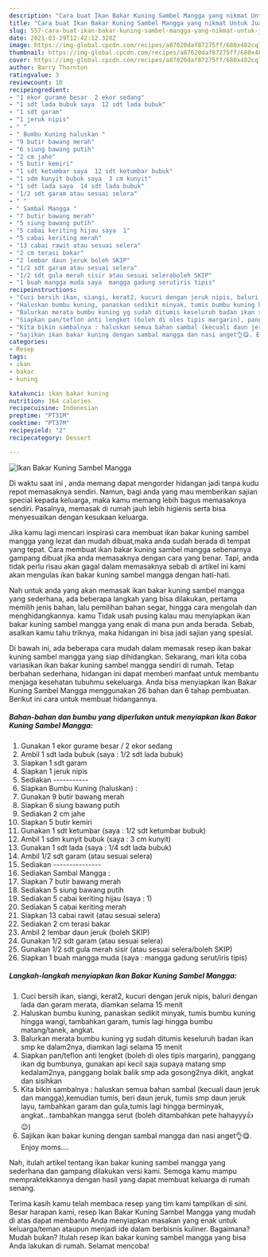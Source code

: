```yaml
---
description: "Cara buat Ikan Bakar Kuning Sambel Mangga yang nikmat Untuk Jualan"
title: "Cara buat Ikan Bakar Kuning Sambel Mangga yang nikmat Untuk Jualan"
slug: 557-cara-buat-ikan-bakar-kuning-sambel-mangga-yang-nikmat-untuk-jualan
date: 2021-03-29T12:42:12.328Z
image: https://img-global.cpcdn.com/recipes/a87020daf87275ff/680x482cq70/ikan-bakar-kuning-sambel-mangga-foto-resep-utama.jpg
thumbnail: https://img-global.cpcdn.com/recipes/a87020daf87275ff/680x482cq70/ikan-bakar-kuning-sambel-mangga-foto-resep-utama.jpg
cover: https://img-global.cpcdn.com/recipes/a87020daf87275ff/680x482cq70/ikan-bakar-kuning-sambel-mangga-foto-resep-utama.jpg
author: Barry Thornton
ratingvalue: 3
reviewcount: 10
recipeingredient:
- "1 ekor gurame besar  2 ekor sedang"
- "1 sdt lada bubuk saya  12 sdt lada bubuk"
- "1 sdt garam"
- "1 jeruk nipis"
- " "
- " Bumbu Kuning haluskan "
- "9 butir bawang merah"
- "6 siung bawang putih"
- "2 cm jahe"
- "5 butir kemiri"
- "1 sdt ketumbar saya  12 sdt ketumbar bubuk"
- "1 sdm kunyit bubuk saya  3 cm kunyit"
- "1 sdt lada saya  14 sdt lada bubuk"
- "1/2 sdt garam atau sesuai selera"
- " "
- " Sambal Mangga "
- "7 butir bawang merah"
- "5 siung bawang putih"
- "5 cabai keriting hijau saya  1"
- "5 cabai keriting merah"
- "13 cabai rawit atau sesuai selera"
- "2 cm terasi bakar"
- "2 lembar daun jeruk boleh SKIP"
- "1/2 sdt garam atau sesuai selera"
- "1/2 sdt gula merah sisir atau sesuai seleraboleh SKIP"
- "1 buah mangga muda saya  mangga gadung serutiris tipis"
recipeinstructions:
- "Cuci bersih ikan, siangi, kerat2, kucuri dengan jeruk nipis, baluri dengan lada dan garam merata, diamkan selama 15 menit"
- "Haluskan bumbu kuning, panaskan sedikit minyak, tumis bumbu kuning hingga wangi, tambahkan garam, tumis lagi hingga bumbu matang/tanek, angkat."
- "Balurkan merata bumbu kuning yg sudah ditumis keseluruh badan ikan smp ke dalam2nya, diamkan lagi selama 15 menit"
- "Siapkan pan/teflon anti lengket (boleh di oles tipis margarin), panggang ikan dg bumbunya, gunakan api kecil saja supaya matang smp kedalam2nya, panggang bolak balik smp ada gosong2nya dikit, angkat dan sisihkan"
- "Kita bikin sambalnya : haluskan semua bahan sambal (kecuali daun jeruk dan mangga),kemudian tumis, beri daun jeruk, tumis smp daun jeruk layu, tambahkan garam dan gula,tumis lagi hingga berminyak, angkat...tambahkan mangga serut (boleh ditambahkan pete hahayyy👍😉)"
- "Sajikan ikan bakar kuning dengan sambal mangga dan nasi anget👌😋. Enjoy moms...."
categories:
- Resep
tags:
- ikan
- bakar
- kuning

katakunci: ikan bakar kuning 
nutrition: 164 calories
recipecuisine: Indonesian
preptime: "PT31M"
cooktime: "PT37M"
recipeyield: "2"
recipecategory: Dessert

---
```



![Ikan Bakar Kuning Sambel Mangga](https://img-global.cpcdn.com/recipes/a87020daf87275ff/680x482cq70/ikan-bakar-kuning-sambel-mangga-foto-resep-utama.jpg)

Di waktu  saat ini , anda memang dapat mengorder hidangan jadi tanpa kudu repot memasaknya sendiri. Namun, bagi anda yang mau memberikan sajian special kepada keluarga, maka kamu memang lebih bagus memasaknya sendiri. Pasalnya, memasak di rumah jauh lebih higienis serta bisa menyesuaikan dengan kesukaan keluarga.

Jika kamu lagi mencari inspirasi cara membuat ikan bakar kuning sambel mangga yang lezat dan mudah dibuat,maka anda sudah berada di tempat yang tepat. Cara membuat ikan bakar kuning sambel mangga  sebenarnya gampang dibuat jika anda memasaknya dengan cara yang benar. Tapi, anda tidak perlu risau akan gagal dalam memasaknya 
sebab di artikel ini kami akan mengulas ikan bakar kuning sambel mangga dengan hati-hati.  



Nah untuk anda yang akan memasak ikan bakar kuning sambel mangga yang sederhana, ada beberapa langkah yang bisa dilakukan, pertama memilih jenis bahan, lalu pemilihan bahan segar, hingga cara mengolah dan menghidangkannya. kamu Tidak usah pusing kalau mau menyiapkan ikan bakar kuning sambel mangga yang enak di mana pun anda berada. Sebab, asalkan kamu  tahu triknya, maka hidangan ini bisa jadi sajian yang spesial.

Di bawah ini, ada beberapa cara mudah dalam memasak resep ikan bakar kuning sambel mangga yang siap dihidangkan. Sekarang, mari kita coba variasikan ikan bakar kuning sambel mangga sendiri di rumah. Tetap berbahan sederhana, hidangan ini dapat memberi manfaat untuk membantu menjaga kesehatan tubuhmu sekeluarga. Anda bisa menyiapkan Ikan Bakar Kuning Sambel Mangga menggunakan 26 bahan dan 6 tahap pembuatan. Berikut ini cara untuk membuat hidangannya.

<!--inarticleads1-->

##### Bahan-bahan dan bumbu yang diperlukan untuk menyiapkan Ikan Bakar Kuning Sambel Mangga:

1. Gunakan 1 ekor gurame besar / 2 ekor sedang
1. Ambil 1 sdt lada bubuk (saya : 1/2 sdt lada bubuk)
1. Siapkan 1 sdt garam
1. Siapkan 1 jeruk nipis
1. Sediakan  -----------
1. Siapkan  Bumbu Kuning (haluskan) :
1. Gunakan 9 butir bawang merah
1. Siapkan 6 siung bawang putih
1. Sediakan 2 cm jahe
1. Siapkan 5 butir kemiri
1. Gunakan 1 sdt ketumbar (saya : 1/2 sdt ketumbar bubuk)
1. Ambil 1 sdm kunyit bubuk (saya : 3 cm kunyit)
1. Gunakan 1 sdt lada (saya : 1/4 sdt lada bubuk)
1. Ambil 1/2 sdt garam (atau sesuai selera)
1. Sediakan  ---------------
1. Sediakan  Sambal Mangga :
1. Siapkan 7 butir bawang merah
1. Sediakan 5 siung bawang putih
1. Sediakan 5 cabai keriting hijau (saya : 1)
1. Sediakan 5 cabai keriting merah
1. Siapkan 13 cabai rawit (atau sesuai selera)
1. Sediakan 2 cm terasi bakar
1. Ambil 2 lembar daun jeruk (boleh SKIP)
1. Gunakan 1/2 sdt garam (atau sesuai selera)
1. Gunakan 1/2 sdt gula merah sisir (atau sesuai selera/boleh SKIP)
1. Siapkan 1 buah mangga muda (saya : mangga gadung serut/iris tipis)




<!--inarticleads2-->

##### Langkah-langkah menyiapkan Ikan Bakar Kuning Sambel Mangga:

1. Cuci bersih ikan, siangi, kerat2, kucuri dengan jeruk nipis, baluri dengan lada dan garam merata, diamkan selama 15 menit
1. Haluskan bumbu kuning, panaskan sedikit minyak, tumis bumbu kuning hingga wangi, tambahkan garam, tumis lagi hingga bumbu matang/tanek, angkat.
1. Balurkan merata bumbu kuning yg sudah ditumis keseluruh badan ikan smp ke dalam2nya, diamkan lagi selama 15 menit
1. Siapkan pan/teflon anti lengket (boleh di oles tipis margarin), panggang ikan dg bumbunya, gunakan api kecil saja supaya matang smp kedalam2nya, panggang bolak balik smp ada gosong2nya dikit, angkat dan sisihkan
1. Kita bikin sambalnya : haluskan semua bahan sambal (kecuali daun jeruk dan mangga),kemudian tumis, beri daun jeruk, tumis smp daun jeruk layu, tambahkan garam dan gula,tumis lagi hingga berminyak, angkat...tambahkan mangga serut (boleh ditambahkan pete hahayyy👍😉)
1. Sajikan ikan bakar kuning dengan sambal mangga dan nasi anget👌😋. Enjoy moms....




Nah, itulah artikel tentang  ikan bakar kuning sambel mangga  yang sederhana dan gampang dilakukan versi kami. Semoga kamu mampu mempraktekkannya dengan hasil yang dapat membuat keluarga di rumah senang. 

Terima kasih kamu telah membaca resep yang tim kami tampilkan di sini. Besar harapan kami, resep  Ikan Bakar Kuning Sambel Mangga yang mudah di atas dapat membantu Anda menyiapkan masakan yang enak untuk keluarga/teman ataupun menjadi ide dalam berbisnis kuliner. Bagaimana? Mudah bukan? Itulah resep ikan bakar kuning sambel mangga yang bisa Anda lakukan di rumah. Selamat mencoba!

